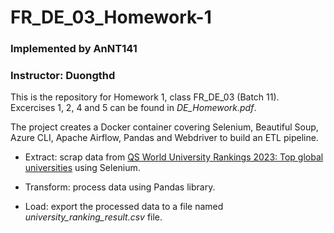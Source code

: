 # FR_DE_03_Homework-1

### Implemented by AnNT141

### Instructor: Duongthd

This is the repository for Homework 1, class FR_DE_03 (Batch 11). Excercises 1, 2, 4 and 5 can be found in *DE_Homework.pdf*.

The project creates a Docker container covering Selenium, Beautiful Soup, Azure CLI, Apache Airflow, Pandas and Webdriver to build an ETL pipeline.

- Extract: scrap data from [QS World University Rankings 2023: Top global universities](https://www.topuniversities.com/university-rankings/world-university-rankings/2023) using Selenium.

- Transform: process data using Pandas library.

- Load: export the processed data to a file named *university_ranking_result.csv* file.